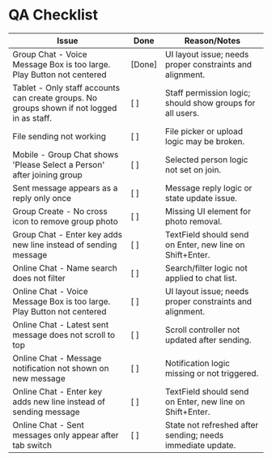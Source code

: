 # QA Checklist

| Issue                                                                 | Done | Reason/Notes |
|-----------------------------------------------------------------------|------|-------------|
| Group Chat - Voice Message Box is too large. Play Button not centered | [Done]  | UI layout issue; needs proper constraints and alignment. |
| Tablet - Only staff accounts can create groups. No groups shown if not logged in as staff. | [ ]  | Staff permission logic; should show groups for all users. |
| File sending not working                                              | [ ]  | File picker or upload logic may be broken. |
| Mobile - Group Chat shows 'Please Select a Person' after joining group | [ ]  | Selected person logic not set on join. |
| Sent message appears as a reply only once                             | [ ]  | Message reply logic or state update issue. |
| Group Create - No cross icon to remove group photo                    | [ ]  | Missing UI element for photo removal. |
| Group Chat - Enter key adds new line instead of sending message       | [ ]  | TextField should send on Enter, new line on Shift+Enter. |
| Online Chat - Name search does not filter                             | [ ]  | Search/filter logic not applied to chat list. |
| Online Chat - Voice Message Box is too large. Play Button not centered| [ ]  | UI layout issue; needs proper constraints and alignment. |
| Online Chat - Latest sent message does not scroll to top              | [ ]  | Scroll controller not updated after sending. |
| Online Chat - Message notification not shown on new message           | [ ]  | Notification logic missing or not triggered. |
| Online Chat - Enter key adds new line instead of sending message      | [ ]  | TextField should send on Enter, new line on Shift+Enter. |
| Online Chat - Sent messages only appear after tab switch              | [ ]  | State not refreshed after sending; needs immediate update. |
